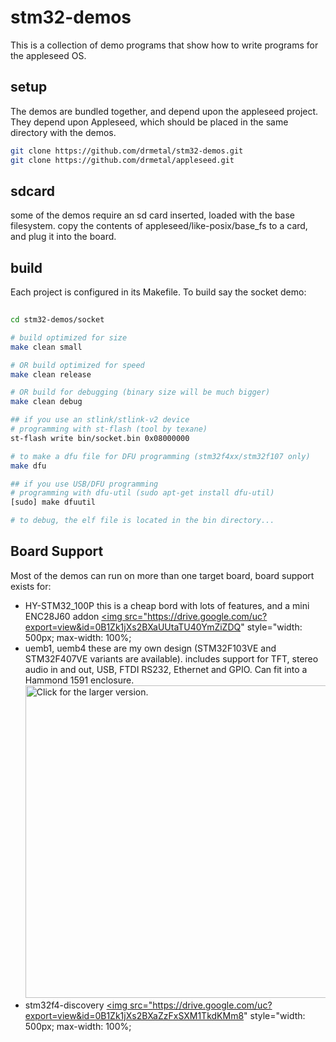 stm32-demos
===========

This is a collection of demo programs that show how to write programs for the appleseed OS.

setup
-----

The demos are bundled together, and depend upon the appleseed project. They depend upon Appleseed, which should be placed in the same directory with the demos.

```bash
git clone https://github.com/drmetal/stm32-demos.git
git clone https://github.com/drmetal/appleseed.git
```

sdcard
------

some of the demos require an sd card inserted, loaded with the base filesystem.
copy the contents of appleseed/like-posix/base_fs to a card, and plug it into the board.

build
-----
  
Each project is configured in its Makefile. To build say the socket demo:

``` bash 
	
cd stm32-demos/socket

# build optimized for size
make clean small

# OR build optimized for speed
make clean release

# OR build for debugging (binary size will be much bigger)
make clean debug

## if you use an stlink/stlink-v2 device
# programming with st-flash (tool by texane)
st-flash write bin/socket.bin 0x08000000

# to make a dfu file for DFU programming (stm32f4xx/stm32f107 only)
make dfu

## if you use USB/DFU programming
# programming with dfu-util (sudo apt-get install dfu-util)
[sudo] make dfuutil

# to debug, the elf file is located in the bin directory...

```
Board Support
-------------

Most of the demos can run on more than one target board, board support exists for:

 - HY-STM32_100P this is a cheap bord with lots of features, and a mini ENC28J60 addon
 	<a href="https://drive.google.com/uc?export=view&id=0B1Zk1jXs2BXaUUtaTU40YmZiZDQ"><img src="https://drive.google.com/uc?export=view&id=0B1Zk1jXs2BXaUUtaTU40YmZiZDQ" style="width: 500px; max-width: 100%;
 - uemb1, uemb4 these are my own design (STM32F103VE and STM32F407VE variants are available). includes support for TFT, stereo audio in and out, USB, FTDI RS232, Ethernet and GPIO. Can fit into a Hammond 1591 enclosure.
 	<a href="https://drive.google.com/uc?export=view&id=0B1Zk1jXs2BXaWU9YeEZyUlQ4QmM"><img src="https://drive.google.com/uc?export=view&id=0B1Zk1jXs2BXaWU9YeEZyUlQ4QmM" style="width: 500px; max-width: 100%; height: auto" title="Click for the larger version." /></a>
 - stm32f4-discovery
 	<a href="https://drive.google.com/uc?export=view&id=0B1Zk1jXs2BXaZzFxSXM1TkdKMm8"><img src="https://drive.google.com/uc?export=view&id=0B1Zk1jXs2BXaZzFxSXM1TkdKMm8" style="width: 500px; max-width: 100%;

